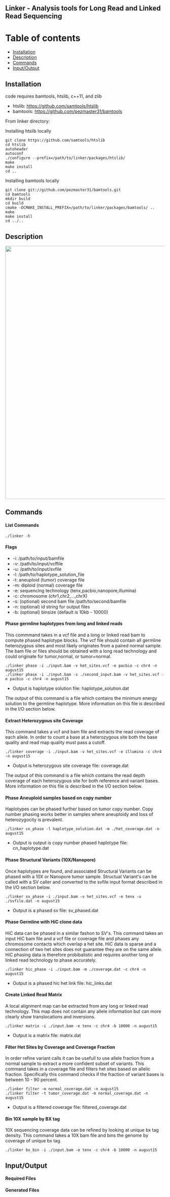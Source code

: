 ## Linker - Analysis tools for Long Read and Linked Read Sequencing

Table of contents
=================

  * [Installation](#gh-md-toc)
  * [Description](#description)
  * [Commands](#commands)
  * [Input/Output](#input/output)

Installation
------------

code requires bamtools, htslib, c++11, and zlib

  * htslib: https://github.com/samtools/htslib
  * bamtools: https://github.com/pezmaster31/bamtools

From linker directory:

Installing htslib locally
```
git clone https://github.com/samtools/htslib
cd htslib
autoheader
autoconf
./configure --prefix=/path/to/linker/packages/htslib/
make
make install
cd ..
```

Installing bamtools locally
```
git clone git://github.com/pezmaster31/bamtools.git
cd bamtools
mkdir build
cd build
cmake -DCMAKE_INSTALL_PREFIX=/path/to/linker/packages/bamtools/ ..
make
make install
cd ../..
```

Description
-----------

<img src="https://github.com/rwtourdot/linker/blob/master/linker_flowchart.png" width=800/>

Commands
--------

#### List Commands
```
./linker -h
```

#### Flags
  * -i: /path/to/input/bamfile
  * -v: /path/to/input/vcffile
  * -u: /path/to/input/svfile
  * -l: /path/to/haplotype_solution_file
  * -t: aneuploid (tumor) coverage file
  * -m: diploid (normal) coverage file
  * -e: sequencing technology (tenx,pacbio,nanopore,illumina)
  * -c: chromosome (chr1,chr2,...,chrX)
  * -s: (optional) second bam file /path/to/second/bamfile
  * -n: (optional) id string for output files
  * -b: (optional) binsize (default is 10kb - 10000)

#### Phase germline haplotypes from long and linked reads

This commmand takes in a vcf file and a long or linked read bam to compute phased haplotype blocks.  The vcf file should contain all germline heterozygous sites and most likely originates from a paired normal sample.  The bam file or files should be obtained with a long read technology and could originate for tumor,normal, or tumor+normal.

```
./linker phase -i ./input.bam -v het_sites.vcf -e pacbio -c chr4 -n august15
./linker phase -i ./input.bam -s ./second_input.bam -v het_sites.vcf -e pacbio -c chr4 -n august15
```
  * Output is haplotype solution file: haplotype_solution.dat

The output of this command is a file which contains the minimum energy solution to the germline haplotype.  More information on this file is described in the I/O section below.

#### Extract Heterozygous site Coverage

This command takes a vcf and bam file and extracts the read coverage of each allele. In order to count a base at a heterozygous site both the base quality and read map quality must pass a cutoff.

```
./linker coverage -i ./input.bam -v het_sites.vcf -e illumina -c chr4 -n august15
```
  * Output is heterozygous site coverage file: coverage.dat

The output of this command is a file which contains the read depth coverage of each heterozygous site for both reference and variant bases.  More information on this file is described in the I/O section below.

#### Phase Aneuploid samples based on copy number

Haplotypes can be phased further based on tumor copy number.  Copy number phasing works better in samples where aneuploidy and loss of heterozygocity is prevalent.

```
./linker cn_phase -l haplotype_solution.dat -m ./het_coverage.dat -n august15
```
  * Output is output is copy number phased haplotype file: cn_haplotype.dat

#### Phase Structural Variants (10X/Nanopore)

Once haplotypes are found, and associated Structural Variants can be phased with a 10X or Nanopore tumor sample.  Structual Variant's can be called with a SV caller and converted to the svfile input format described in the I/O section below.

```
./linker sv_phase -i ./input.bam -v het_sites.vcf -e tenx -u ./svfile.dat -n august15
```
  * Output is a phased sv file: sv_phased.dat

#### Phase Germline with HiC clone data

HiC data can be phased in a similar fashon to SV's.  This command takes an input HiC bam file and a vcf file or coverage file and phases any chromosome contacts which overlap a het site.  HiC data is sparse and a connection of two het sites does not guarantee they are on the same allele.  HiC phasing data is therefore probibalistic and requires another long or linked read technology to phase accurately.

```
./linker hic_phase -i ./input.bam -m ./coverage.dat -c chr4 -n august15
```
  * Output is a phased hic het link file: hic_links.dat

#### Create Linked Read Matrix

A local alignment map can be extracted from any long or linked read technology. This map does not contain any allele information but can more clearly show translocations and inversions.

```
./linker matrix -i ./input.bam -e tenx -c chr4 -b 10000 -n august15
```
  * Output is a matrix file: matrix.dat

#### Filter Het Sites by Coverage and Coverage Fraction

In order refine variant calls it can be usefull to use allele fraction from a normal sample to extract a more confident subset of variants.  This command takes in a coverage file and filters het sites based on allelic fraction.  Specifically this command checks if the fraction of variant bases is between 10 - 90 percent.

```
./linker filter -m normal_coverage.dat -n august15
./linker filter -t tumor_coverage.dat -m normal_coverage.dat -n august15
```
  * Output is a filtered coverage file: filtered_coverage.dat

#### Bin 10X sample by BX tag

10X sequencing coverage data can be refined by looking at unique bx tag density.  This command takes a 10X bam file and bins the genome by coverage of unique bx tag.

```
./linker bx_bin -i ./input.bam -e tenx -c chr4 -b 10000 -n august15
```

Input/Output
--------

#### Required Files

#### Generated Files
